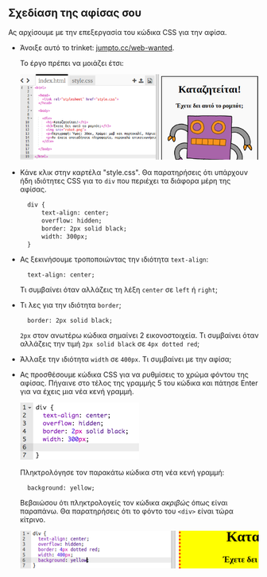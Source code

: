## Σχεδίαση της αφίσας σου

Ας αρχίσουμε με την επεξεργασία του κώδικα CSS για την αφίσα.

+ Άνοιξε αυτό το trinket: <a target="_blank" href="http://jumpto.cc/web-wanted">jumpto.cc/web-wanted</a>.
    
    Το έργο πρέπει να μοιάζει έτσι:
    
    ![screenshot](images/wanted-starter.png)

+ Κάνε κλικ στην καρτέλα "style.css". Θα παρατηρήσεις ότι υπάρχουν ήδη ιδιότητες CSS για το `div` που περιέχει τα διάφορα μέρη της αφίσας.
    
        div {
            text-align: center;
            overflow: hidden;
            border: 2px solid black;
            width: 300px;
        }   
        

+ Ας ξεκινήσουμε τροποποιώντας την ιδιότητα `text-align`:
    
        text-align: center;
        
    
    Τι συμβαίνει όταν αλλάζεις τη λέξη `center` σε `left` ή `right`;

+ Τι λες για την ιδιότητα `border`;
    
        border: 2px solid black;
        
    
    `2px` στον ανωτέρω κώδικα σημαίνει 2 εικονοστοιχεία. Τι συμβαίνει όταν αλλάζεις την τιμή `2px solid black` σε `4px dotted red`;

+ Άλλαξε την ιδιότητα `width` σε `400px`. Τι συμβαίνει με την αφίσα;

+ Ας προσθέσουμε κώδικα CSS για να ρυθμίσεις το χρώμα φόντου της αφίσας. Πήγαινε στο τέλος της γραμμής 5 του κώδικα και πάτησε Enter για να έχεις μια νέα κενή γραμμή.
    
    ![screenshot](images/wanted-newline.png)
    
    Πληκτρολόγησε τον παρακάτω κώδικα στη νέα κενή γραμμή:
    
        background: yellow;
        
    
    Βεβαιώσου ότι πληκτρολογείς τον κώδικα *ακριβώς* όπως είναι παραπάνω. Θα παρατηρήσεις ότι το φόντο του `<div>` είναι τώρα κίτρινο.
    
    ![screenshot](images/wanted-background.png)